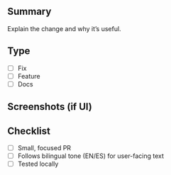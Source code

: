 ## Summary
Explain the change and why it’s useful.

## Type
- [ ] Fix
- [ ] Feature
- [ ] Docs

## Screenshots (if UI)
<!-- drop images/gifs here -->

## Checklist
- [ ] Small, focused PR
- [ ] Follows bilingual tone (EN/ES) for user-facing text
- [ ] Tested locally
